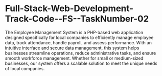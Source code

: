# Full-Stack-Web-Development-Track-Code--FS--TaskNumber-02
 The Employee Management System is a PHP-based web application designed specifically for local companies to efficiently manage employee data, track attendance, handle payroll, and assess performance. With an intuitive interface and secure data management, this system helps businesses streamline operations, reduce administrative tasks, and ensure smooth workforce management. Whether for small or medium-sized businesses, our system offers a scalable solution to meet the unique needs of local companies.

